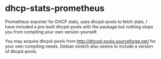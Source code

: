 # dhcp-stats-prometheus
Prometheus exporter for DHCP stats, uses dhcpd-pools to fetch stats. I have included a pre-built dhcpd-pools with the package but nothing stops you from compiling your own version yourself.

You may acquire dhcpd-pools from http://dhcpd-pools.sourceforge.net/ for your own compiling needs. Debian stretch also seems to include a version of dhcpd-pools.

